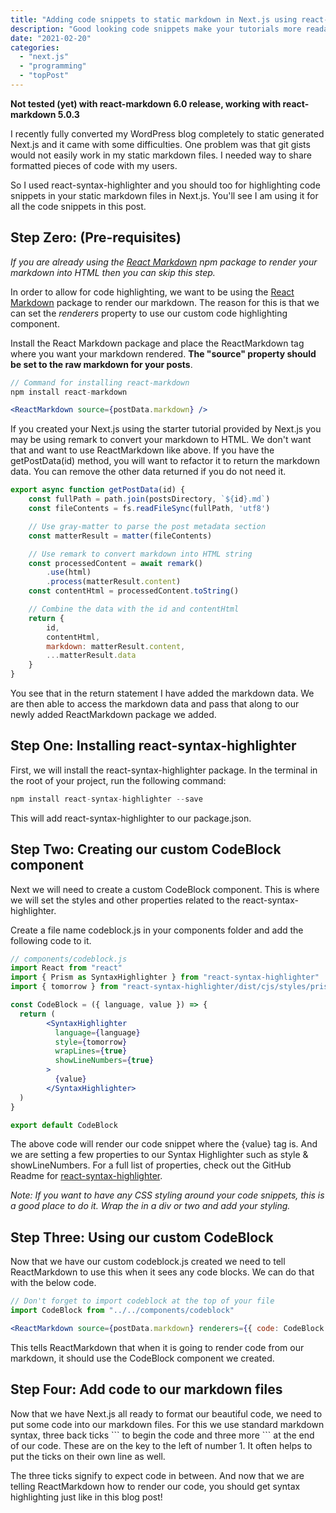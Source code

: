 ```yaml
---
title: "Adding code snippets to static markdown in Next.js using react-syntax-highlighter"
description: "Good looking code snippets make your tutorials more readable and easier for others to follow. Here we look at using react-syntax-highlighter to provide beautiful code highlighting in our static Next.js sites"
date: "2021-02-20"
categories: 
  - "next.js"
  - "programming"
  - "topPost"
---
```


**Not tested (yet) with react-markdown 6.0 release, working with react-markdown 5.0.3**

I recently fully converted my WordPress blog completely to static generated Next.js and it came with some difficulties. One problem was that git gists would not easily work in my static markdown files. I needed way to share formatted pieces of code with my users. 

So I used react-syntax-highlighter and you should too for highlighting code snippets in your static markdown files in Next.js. You'll see I am using it for all the code snippets in this post. 

## Step Zero: (Pre-requisites)

*If you are already using the [React Markdown](https://github.com/remarkjs/react-markdown)* *npm package to render your markdown into HTML then you can skip this step.* 

In order to allow for code highlighting, we want to be using the [React Markdown](https://github.com/remarkjs/react-markdown) package to render our markdown. The reason for this is that we can set the *renderers* property to use our custom code highlighting component. 

Install the React Markdown package and place the ReactMarkdown tag where you want your markdown rendered. **The "source" property should be set to the raw markdown for your posts**.

```jsx
// Command for installing react-markdown
npm install react-markdown 
```

```jsx
<ReactMarkdown source={postData.markdown} />
```

If you created your Next.js using the starter tutorial provided by Next.js you may be using remark to convert your markdown to HTML. We don't want that and want to use ReactMarkdown like above. If you have the getPostData(id) method, you will want to refactor it to return the markdown data. You can remove the other data returned if you do not need it.

```jsx
export async function getPostData(id) {
    const fullPath = path.join(postsDirectory, `${id}.md`)
    const fileContents = fs.readFileSync(fullPath, 'utf8')

    // Use gray-matter to parse the post metadata section
    const matterResult = matter(fileContents)

    // Use remark to convert markdown into HTML string
    const processedContent = await remark()
        .use(html)
        .process(matterResult.content)
    const contentHtml = processedContent.toString()

    // Combine the data with the id and contentHtml
    return {
        id,
        contentHtml,
        markdown: matterResult.content,
        ...matterResult.data
    }
}
```

You see that in the return statement I have added the markdown data. We are then able to access the markdown data and pass that along to our newly added ReactMarkdown package we added. 

## Step One: Installing react-syntax-highlighter

First, we will install the react-syntax-highlighter package. In the terminal in the root of your project, run the following command:

```jsx
npm install react-syntax-highlighter --save
```

This will add react-syntax-highlighter to our package.json. 

## Step Two: Creating our custom CodeBlock component

Next we will need to create a custom CodeBlock component. This is where we will set the styles and other properties related to the react-syntax-highlighter. 

Create a file name codeblock.js in your components folder and add the following code to it.

```jsx
// components/codeblock.js
import React from "react"
import { Prism as SyntaxHighlighter } from "react-syntax-highlighter"
import { tomorrow } from "react-syntax-highlighter/dist/cjs/styles/prism"

const CodeBlock = ({ language, value }) => {
  return (
        <SyntaxHighlighter
          language={language}
          style={tomorrow}
          wrapLines={true}
          showLineNumbers={true}
        >
          {value}
        </SyntaxHighlighter>
  )
}

export default CodeBlock
```

The above code will render our code snippet where the {value} tag is. And we are setting a few properties to our Syntax Highlighter such as style & showLineNumbers. For a full list of properties, check out the GitHub Readme for [react-syntax-highlighter](https://github.com/react-syntax-highlighter/react-syntax-highlighter). 

*Note: If you want to have any CSS styling around your code snippets, this is a good place to do it. Wrap the <SyntaxHighlighter> in a div or two and add your styling.* 

## Step Three: Using our custom CodeBlock

Now that we have our custom codeblock.js created we need to tell ReactMarkdown to use this when it sees any code blocks. We can do that with the below code.

```jsx
// Don't forget to import codeblock at the top of your file
import CodeBlock from "../../components/codeblock"

<ReactMarkdown source={postData.markdown} renderers={{ code: CodeBlock }} />
```

This tells ReactMarkdown that when it is going to render code from our markdown, it should use the CodeBlock component we created. 

## Step Four: Add code to our markdown files

Now that we have Next.js all ready to format our beautiful code, we need to put some code into our markdown files. For this we use standard markdown syntax, three back ticks \`\`\` to begin the code and three more \`\`\` at the end of our code. These are on the key to the left of number 1. It often helps to put the ticks on their own line as well.

The three ticks signify to expect code in between. And now that we are telling ReactMarkdown how to render our code, you should get syntax highlighting just like in this blog post!